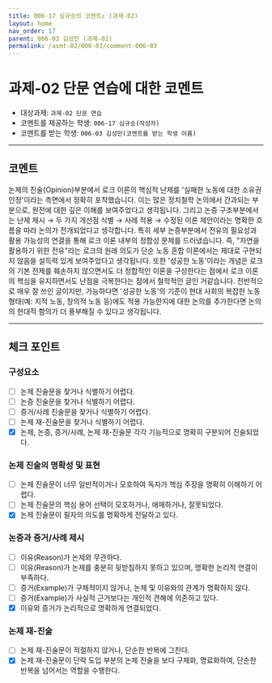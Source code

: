 ```yaml
---
title: 006-17 심규승의 코멘트c (과제-02) 
layout: home
nav_order: 17
parent: 006-03 김성민 (과제-02)
permalink: /asmt-02/006-03/comment-006-03
---
```


# 과제-02 단문 연습에 대한 코멘트

- 대상과제: `과제-02 단문 연습`
- 코멘트를 제공하는 학생: `006-17 심규승(작성자)` 
- 코멘트를 받는 학생: `006-03 김성민(코멘트를 받는 학생 이름)` 

---

## 코멘트
논제의 진술(Opinion)부분에서 로크 이론의 핵심적 난제를 '실패한 노동에 대한 소유권 인정'이라는 측면에서 정확히 포착했습니다. 이는 많은 정치철학 논의에서 간과되는 부분으로, 원전에 대한 깊은 이해를 보여주었다고 생각됩니다. 그리고 논증 구조부분에서는 난제 제시 → 두 가지 개선점 식별 → 사례 적용 → 수정된 이론 제안이라는 명확한 흐름을 따라 논의가 전개되었다고 생각합니다. 특히 세부 논증부분에서 전유의 필요성과 활용 가능성의 연결을 통해 로크 이론 내부의 정합성 문제를 드러냈습니다. 즉, "자연을 활용하기 위한 전유"라는 로크의 원래 의도가 단순 노동 혼합 이론에서는 제대로 구현되지 않음을 설득력 있게 보여주었다고 생각됩니다. 또한 '성공한 노동'이라는 개념은 로크의 기본 전제를 훼손하지 않으면서도 더 정합적인 이론을 구성한다는 점에서 로크 이론의 핵심을 유지하면서도 난점을 극복한다는 점에서 철학적인 글인 거같습니다. 전반적으로 매우 잘 쓰인 글이지만, 가능하다면 '성공한 노동'의 기준이 현대 사회의 복잡한 노동 형태(예: 지적 노동, 창의적 노동 등)에도 적용 가능한지에 대한 논의를 추가한다면 논의의 현대적 함의가 더 풍부해질 수 있다고 생각됩니다. 

---

## 체크 포인트

### **구성요소**
- [ ] 논제 진술문을 찾거나 식별하기 어렵다.
- [ ] 논증 진술문을 찾거나 식별하기 어렵다.
- [ ] 증거/사례 진술문을 찾거나 식별하기 어렵다.
- [ ] 논제 재-진술문을 찾거나 식별하기 어렵다.
- [x] 논제, 논증, 증거/사례, 논제 재-진술문 각각 기능적으로 명확히 구분되어 진술되었다.

### **논제 진술의 명확성 및 표현**  
- [ ] 논제 진술문이 너무 일반적이거나 모호하여 독자가 핵심 주장을 명확히 이해하기 어렵다.  
- [ ] 논제 진술문의 핵심 용어 선택이 모호하거나, 애매하거나, 잘못되었다.  
- [x] 논제 진술문이 필자의 의도를 명확하게 전달하고 있다.  

### **논증과 증거/사례 제시**  
- [ ] 이유(Reason)가 논제와 무관하다.
- [ ] 이유(Reason)가 논제를 충분히 뒷받침하지 못하고 있으며, 명확한 논리적 연결이 부족하다.  
- [ ] 증거(Example)가 구체적이지 않거나, 논제 및 이유와의 관계가 명확하지 않다. 
- [ ] 증거(Example)가 사실적 근거보다는 개인적 견해에 의존하고 있다.  
- [x] 이유와 증거가 논리적으로 명확하게 연결되었다.  

### **논제 재-진술**  
- [ ] 논제 재-진술문이 적절하지 않거나, 단순한 반복에 그친다.   
- [x] 논제 재-진술문이 단락 도입 부분의 논제 진술을 보다 구체화, 명료화하여, 단순한 반복을 넘어서는 역할을 수행한다.  
